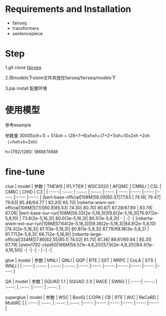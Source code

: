 # Requirements and Installation

* fairseq
* transformers
* sentencepiece


# Step

1.git clone [fairseq](https://github.com/pytorch/fairseq)

2.将models下slstm文件夹放在fairseq/fairseq/models下

3.pip install 配置环境 

# 使用模型

参考example

参数量 30005x(h+1) + 514xh + (28+7+6)xhxh+(7+2+1)xh+10x2xh +2xh（+hxh+h+2xh）

h=1792/1280: 186M/106M

# fine-tune

clue
| model  | 参数    | TNEWS  | IFLYTEK | WSC2020   | AFQMC   | CMNLI | CSL  | CMRC | CHID | C3 | 
| :----:| :----: | :----: | :----: |:----: |:----: |:----: |:----: |:----: |:----: |:----: |
|bert-base-official|108M|56.09|60.37|77.63 | 74.16| 79.47| 79.63| 85.48/64.77 | 82.20| 65.70|
|roberta-wwm-ext-official|108M|57.51|60.8|85.53| 74.30| 80.70| 80.67| 87.28/67.89 | 83.78| 67.06|
|bert-base-our-run|108M|56.33(2e-5,16,3)|59.6(2e-5,16,3)|76.97(2e-5,8,10) | 73.8(2e-5,16,3)| 80.0(3e-5,16,3)| 80.5(1e-5,8,3)| - | -| -|
|roberta-wwm-ext-our-run|108M|57.64(2e-5,16,3)|59.36(2e-5,16,3)|84.8(2e-5,8,10) |74.3(2e-5,16,3)| 81.1(3e-5,16,3)| 80.8(1e-5,8,3)| 87.79/68.18(3e-5,8,2) | 81.77(2e-5,8,3)| 66.7(2e-5,16,8)|
|roberta-large-official|334M|57.86|62.55|85.1| 74.02| 81.70| 81.36| 88.61/69.94 | 85.31| 67.79|
|slstm1792-ckpt60|186M|56.5(1e-4,8,20)|57.9(2e-4,8,20)|64.4(1e-4,16,50)| -| -| -| - | -| -|

glue
| model  | 参数    | MNLI  | QNLI | QQP   | RTE   | SST | MRPC  | CoLA | STS | WNLI | 
| :----:| :----: | :----: | :----: |:----: |:----: |:----: |:----: |:----: |:----: |:----: |


QA
| model  | 参数    | SQUAD 1.1  | SQUAD 2.0 | RACE | SWAG |
| :----:| :----: | :----: | :----: |:----: | :----: |

superglue
| model  | 参数    | WSC  | BoolQ | COPA   | CB   | RTE | WiC  | ReCoRD | MultiRC  | 
| :----:| :----: | :----: | :----: |:----: |:----: |:----: |:----: |:----: |:----: |